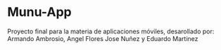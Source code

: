 # Munu-App
Proyecto final para la materia de aplicaciones móviles, desarollado por: Armando Ambrosio, Angel Flores Jose Nuñez y Eduardo Martinez
